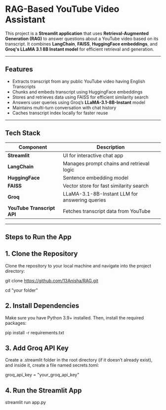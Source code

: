 # RAG-Based YouTube Video Assistant

This project is a **Streamlit application** that uses **Retrieval-Augmented Generation (RAG)** to answer questions about a YouTube video based on its transcript. It combines **LangChain**, **FAISS**, **HuggingFace embeddings**, and **Groq's LLaMA 3.1 8B Instant model** for efficient retrieval and generation.

---

## **Features**

- Extracts transcript from any public YouTube video having English Transcripts
- Chunks and embeds transcript using HuggingFace embeddings
- Stores and retrieves data using FAISS for efficient similarity search
- Answers user queries using Groq’s **LLaMA-3.1-8B-Instant** model
- Maintains multi-turn conversation with chat history
- Caches transcript index locally for faster reuse

---

## **Tech Stack**

| Component              | Description                                    |
|------------------------|------------------------------------------------|
| **Streamlit**          | UI for interactive chat app                    |
| **LangChain**          | Manages prompt chains and retrieval logic     |
| **HuggingFace**        | Sentence embedding model                       |
| **FAISS**              | Vector store for fast similarity search        |
| **Groq**               | LLaMA-3.1-8B-Instant LLM for answering queries |
| **YouTube Transcript API** | Fetches transcript data from YouTube       |

---

## **Steps to Run the App**


## 1. Clone the Repository

Clone the repository to your local machine and navigate into the project directory:

git clone https://github.com/13Anisha/RAG.git

cd "your folder"

## 2. Install Dependencies
Make sure you have Python 3.9+ installed. Then, install the required packages:

pip install -r requirements.txt

## 3. Add Groq API Key

Create a .streamlit folder in the root directory (if it doesn’t already exist), and inside it, create a file named secrets.toml:

groq_api_key = "your_groq_api_key"

## 4. Run the Streamlit App

streamlit run app.py






